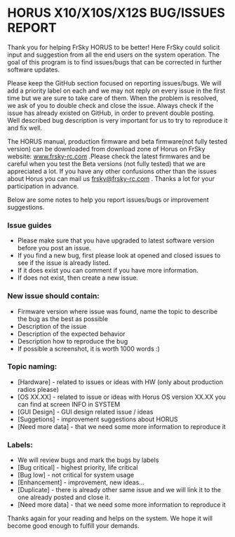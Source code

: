 # HORUS X10/X10S/X12S BUG/ISSUES REPORT

Thank you for helping FrSky HORUS to be better! Here FrSky could solicit input and suggestion from all the end users on the system operation. The goal of this program is to find issues/bugs that can be corrected in further software updates.

Please keep the GitHub section focused on reporting issues/bugs. We will add a priority label on each 
and we may not reply on every issue in the first time but we are sure to take care of them. When the problem is resolved, we 
ask of you to double check and close the issue. Always check if the issue has already existed on GitHub, in order to prevent 
double posting. Well described bug description is very important for us to try to reproduce it and fix well. 

The HORUS manual, production firmware and beta firmware(not fully tested version) can be downloaded from download zone 
of Horus on FrSky website: www.frsky-rc.com .Please check the latest firmwares and be careful when you test the Beta versions (not 
fully tested) that we are appreciated a lot.
If you have any other confusions other than the issues about Horus you can mail us frsky@frsky-rc.com . 
Thanks a lot for your participation in advance.

Below are some notes to help you report issues/bugs or improvement suggestions. 

### Issue guides
* Please make sure that you have upgraded to latest software version before you post an issue. 
* If you find a new bug, first please look at opened and closed issues to see if the issue is already listed.
* If it does exist you can comment if you have more information. 
* If does not exist, then create a new issue. 

### New issue should contain:
* Firmware version where issue was found, name the topic to describe the bug as the best as possible 
* Description of the issue 
* Description of the expected behavior
* Description how to reproduce the bug
* If possible a screenshot, it is worth 1000 words :) 

### Topic naming:
* [Hardware] - related to issues or ideas with HW (only about production radios please)
* [OS XX.XX] - related to issue or ideas with Horus OS version XX.XX you can find at screen INFO in SYSTEM
* [GUI Design] - GUI design related issue / ideas
* [Suggetions] - improvement suggestions about HORUS
* [Need more data] - that we need some more information to reproduce it

### Labels:
* We will review bugs and mark the bugs by labels 
* [Bug critical] - highest priority, life critical 
* [Bug low] - not critical for system usage
* [Enhancement] - improvement, new ideas...
* [Duplicate] - there is already other same issue and we will link it to the one already posted and close it.
* [Need more data] - that we need some more information to reproduce it

Thanks again for your reading and helps on the system.
We hope it will become good enough to fulfill your demands.
